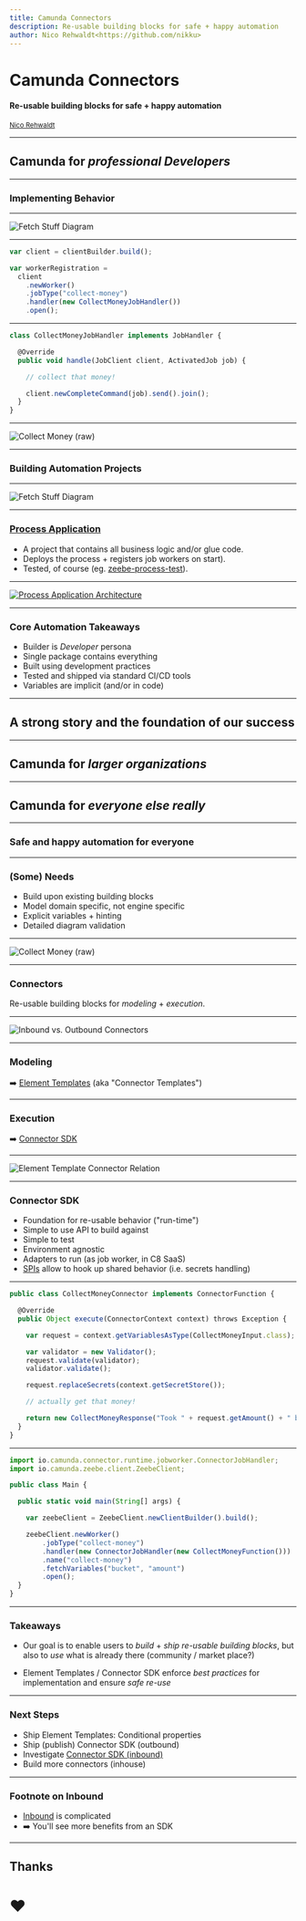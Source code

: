 ```yaml
---
title: Camunda Connectors
description: Re-usable building blocks for safe + happy automation
author: Nico Rehwaldt<https://github.com/nikku>
---
```


# Camunda Connectors

#### Re-usable building blocks for safe + happy automation

<small><a href="https://github.com/nikku">Nico Rehwaldt</a></small>

---

## Camunda for _professional Developers_

---

<!--config
align=center
theme=eco
-->

### Implementing Behavior

---

![Fetch Stuff Diagram](./fetch-stuff.png)

---

```javascript
var client = clientBuilder.build();

var workerRegistration =
  client
    .newWorker()
    .jobType("collect-money")
    .handler(new CollectMoneyJobHandler())
    .open();
```

---

```javascript
class CollectMoneyJobHandler implements JobHandler {

  @Override
  public void handle(JobClient client, ActivatedJob job) {

    // collect that money!

    client.newCompleteCommand(job).send().join();
  }
}
```

---

![Collect Money (raw)](./collect-raw.png)

---

<!--config
align=center
theme=eco
-->
### Building Automation Projects

---

![Fetch Stuff Diagram](./fetch-stuff.png)

---

### [Process Application](https://docs.camunda.io/docs/components/best-practices/development/connecting-the-workflow-engine-with-your-world/#designing-process-solutions-containing-all-glue-code)

* A project that contains all business logic and/or glue code.
* Deploys the process + registers job workers on start).
* Tested, of course (eg. [zeebe-process-test](https://github.com/camunda/zeebe-process-test)).

---

[![Process Application Architecture](./process-application.png)](https://docs.camunda.io/docs/components/best-practices/development/connecting-the-workflow-engine-with-your-world/#designing-process-solutions-containing-all-glue-code)

---

### Core Automation Takeaways

* Builder is _Developer_ persona
* Single package contains everything
* Built using development practices
* Tested and shipped via standard CI/CD tools
* Variables are implicit (and/or in code)

---

<!--config
align=center
theme=funky
-->

## A strong story and the foundation of our success

---

## Camunda for _larger organizations_

---

## Camunda for _everyone else really_

---

<!--config
align=center
theme=eco
-->

### Safe and happy automation for everyone

---

### (Some) Needs

* Build upon existing building blocks
* Model domain specific, not engine specific
* Explicit variables + hinting
* Detailed diagram validation

---

![Collect Money (raw)](./collect-template.png)

---

### Connectors

Re-usable building blocks for *modeling* + *execution*.

---

![Inbound vs. Outbound Connectors](./fetch-stuff-inbound-outbound.png)

---

### Modeling

:arrow_right: [Element Templates](https://docs.camunda.io/docs/components/modeler/desktop-modeler/element-templates/about-templates/) (aka "Connector Templates")

---

### Execution

:arrow_right: [Connector SDK](https://github.com/camunda/connector-sdk)

---

![Element Template Connector Relation](./element-template-connector-relation.png)

---

### Connector SDK

* Foundation for re-usable behavior ("run-time")
* Simple to use API to build against
* Simple to test
* Environment agnostic
* Adapters to run (as job worker, in C8 SaaS)
* [SPIs](https://en.wikipedia.org/wiki/Service_provider_interface) allow to hook up shared behavior (i.e. secrets handling)

---

```javascript
public class CollectMoneyConnector implements ConnectorFunction {

  @Override
  public Object execute(ConnectorContext context) throws Exception {

    var request = context.getVariablesAsType(CollectMoneyInput.class);

    var validator = new Validator();
    request.validate(validator);
    validator.validate();

    request.replaceSecrets(context.getSecretStore());

    // actually get that money!

    return new CollectMoneyResponse("Took " + request.getAmount() + " bucks!");
  }
}
```

---

```javascript
import io.camunda.connector.runtime.jobworker.ConnectorJobHandler;
import io.camunda.zeebe.client.ZeebeClient;

public class Main {

  public static void main(String[] args) {

    var zeebeClient = ZeebeClient.newClientBuilder().build();

    zeebeClient.newWorker()
        .jobType("collect-money")
        .handler(new ConnectorJobHandler(new CollectMoneyFunction()))
        .name("collect-money")
        .fetchVariables("bucket", "amount")
        .open();
  }
}
```

---

### Takeaways

* Our goal is to enable users to *build* + *ship* *re-usable building blocks*, but also to *use* what is already there (community / market place?)

* Element Templates / Connector SDK enforce *best practices* for implementation and ensure *safe re-use*

---

### Next Steps

* Ship Element Templates: Conditional properties
* Ship (publish) Connector SDK (outbound)
* Investigate [Connector SDK (inbound)](https://miro.com/app/board/uXjVOnWkTP4=/)
* Build more connectors (inhouse)

---

### Footnote on Inbound

* [Inbound](https://miro.com/app/board/uXjVOnWkTP4=/) is complicated
* :arrow_right: You'll see more benefits from an SDK

---

## Thanks

# :heart: